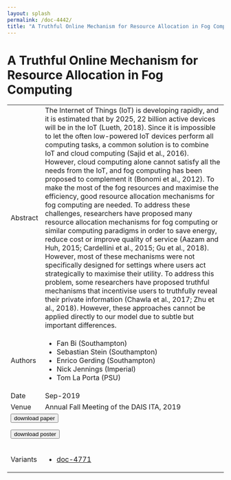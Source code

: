 ```yaml
---
layout: splash
permalink: /doc-4442/
title: "A Truthful Online Mechanism for Resource Allocation in Fog Computing"
---
```


# A Truthful Online Mechanism for Resource Allocation in Fog Computing

<table>
    <tbody>
    <tr>
        <td>Abstract</td>
        <td>The Internet of Things (IoT) is developing rapidly, and it is estimated that by 2025, 22 billion active devices will be in the IoT (Lueth, 2018). Since it is impossible to let the often low-powered IoT devices perform all computing tasks, a common solution is to combine IoT and cloud computing (Sajid et al., 2016). However, cloud computing alone cannot satisfy all the needs from the IoT, and fog computing has been proposed to complement it (Bonomi et al., 2012). To make the most of the fog resources and maximise the efficiency, good resource allocation mechanisms for fog computing are needed. To address these challenges, researchers have proposed many resource allocation mechanisms for fog computing or similar computing paradigms in order to save energy, reduce cost or improve quality of service (Aazam and Huh, 2015; Cardellini et al., 2015; Gu et al., 2018). However, most of these mechanisms were not specifically designed for settings where users act strategically to maximise their utility. To address this problem, some researchers have proposed truthful mechanisms that incentivise users to truthfully reveal their private information (Chawla et al., 2017; Zhu et al., 2018). However, these approaches cannot be applied directly to our model due to subtle but important differences.</td>
    </tr>
    <tr>
        <td>Authors</td>
        <td>
            <ul>
                <li>Fan Bi (Southampton)</li>
                <li>Sebastian Stein (Southampton)</li>
                <li>Enrico Gerding (Southampton)</li>
                <li>Nick Jennings (Imperial)</li>
                <li>Tom La Porta (PSU)</li>
            </ul>
        </td>
    </tr>
    <tr>
        <td>Date</td>
        <td>Sep-2019</td>
    </tr>
    <tr>
        <td>Venue</td>
        <td>Annual Fall Meeting of the DAIS ITA, 2019</td>
    </tr>
        <tr>
            <td colspan="2">
                <form method="get" action="https://dais-ita.org/sites/default/files/3988_paper.pdf">
                    <button type="submit">download paper</button>
                </form>
                <form method="get" action="https://dais-ita.org/sites/default/files/3988_poster.pdf">
                    <button type="submit">download poster</button>
                </form>
            </td>
        </tr>
        <tr>
            <td>Variants</td>
            <td>
                <ul>
                    <li><a href="${varId}">doc-4771</a></li>
                </ul>
            </td>
        </tr>
    </tbody>
</table>
